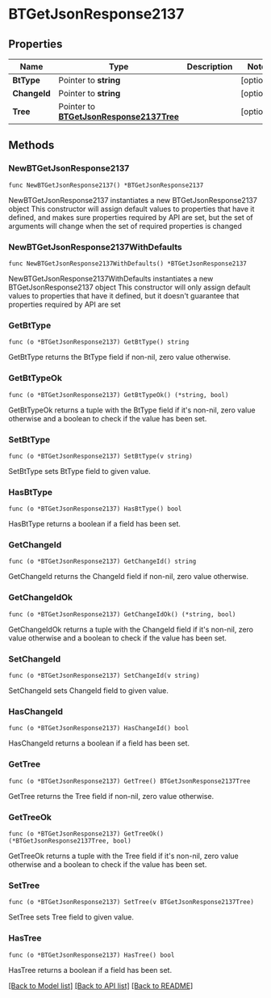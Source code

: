 # BTGetJsonResponse2137

## Properties

Name | Type | Description | Notes
------------ | ------------- | ------------- | -------------
**BtType** | Pointer to **string** |  | [optional] 
**ChangeId** | Pointer to **string** |  | [optional] 
**Tree** | Pointer to [**BTGetJsonResponse2137Tree**](BTGetJsonResponse2137Tree.md) |  | [optional] 

## Methods

### NewBTGetJsonResponse2137

`func NewBTGetJsonResponse2137() *BTGetJsonResponse2137`

NewBTGetJsonResponse2137 instantiates a new BTGetJsonResponse2137 object
This constructor will assign default values to properties that have it defined,
and makes sure properties required by API are set, but the set of arguments
will change when the set of required properties is changed

### NewBTGetJsonResponse2137WithDefaults

`func NewBTGetJsonResponse2137WithDefaults() *BTGetJsonResponse2137`

NewBTGetJsonResponse2137WithDefaults instantiates a new BTGetJsonResponse2137 object
This constructor will only assign default values to properties that have it defined,
but it doesn't guarantee that properties required by API are set

### GetBtType

`func (o *BTGetJsonResponse2137) GetBtType() string`

GetBtType returns the BtType field if non-nil, zero value otherwise.

### GetBtTypeOk

`func (o *BTGetJsonResponse2137) GetBtTypeOk() (*string, bool)`

GetBtTypeOk returns a tuple with the BtType field if it's non-nil, zero value otherwise
and a boolean to check if the value has been set.

### SetBtType

`func (o *BTGetJsonResponse2137) SetBtType(v string)`

SetBtType sets BtType field to given value.

### HasBtType

`func (o *BTGetJsonResponse2137) HasBtType() bool`

HasBtType returns a boolean if a field has been set.

### GetChangeId

`func (o *BTGetJsonResponse2137) GetChangeId() string`

GetChangeId returns the ChangeId field if non-nil, zero value otherwise.

### GetChangeIdOk

`func (o *BTGetJsonResponse2137) GetChangeIdOk() (*string, bool)`

GetChangeIdOk returns a tuple with the ChangeId field if it's non-nil, zero value otherwise
and a boolean to check if the value has been set.

### SetChangeId

`func (o *BTGetJsonResponse2137) SetChangeId(v string)`

SetChangeId sets ChangeId field to given value.

### HasChangeId

`func (o *BTGetJsonResponse2137) HasChangeId() bool`

HasChangeId returns a boolean if a field has been set.

### GetTree

`func (o *BTGetJsonResponse2137) GetTree() BTGetJsonResponse2137Tree`

GetTree returns the Tree field if non-nil, zero value otherwise.

### GetTreeOk

`func (o *BTGetJsonResponse2137) GetTreeOk() (*BTGetJsonResponse2137Tree, bool)`

GetTreeOk returns a tuple with the Tree field if it's non-nil, zero value otherwise
and a boolean to check if the value has been set.

### SetTree

`func (o *BTGetJsonResponse2137) SetTree(v BTGetJsonResponse2137Tree)`

SetTree sets Tree field to given value.

### HasTree

`func (o *BTGetJsonResponse2137) HasTree() bool`

HasTree returns a boolean if a field has been set.


[[Back to Model list]](../README.md#documentation-for-models) [[Back to API list]](../README.md#documentation-for-api-endpoints) [[Back to README]](../README.md)


